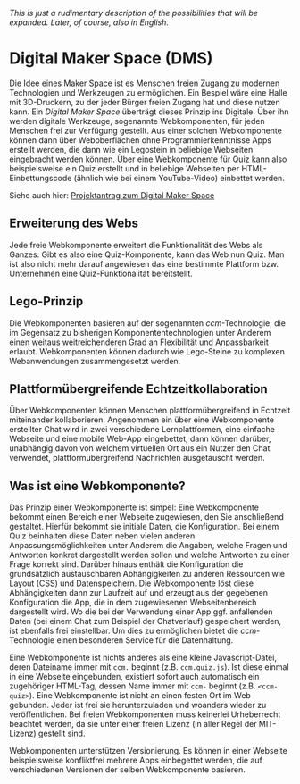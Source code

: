 _This is just a rudimentary description of the possibilities that will be expanded. Later, of course, also in English._

# Digital Maker Space (DMS)
Die Idee eines Maker Space ist es Menschen freien Zugang zu modernen Technologien und Werkzeugen zu ermöglichen. Ein Bespiel wäre eine Halle mit 3D-Druckern, zu der jeder Bürger freien Zugang hat und diese nutzen kann. Ein _Digital Maker Space_ überträgt dieses Prinzip ins Digitale. Über ihn werden digitale Werkzeuge, sogenannte Webkomponenten, für jeden Menschen frei zur Verfügung gestellt. Aus einer solchen Webkomponente können dann über Weboberflächen ohne Programmierkenntnisse Apps erstellt werden, die dann wie ein Legostein in beliebige Webseiten eingebracht werden können. Über eine Webkomponente für Quiz kann also beispielsweise ein Quiz erstellt und in beliebige Webseiten per HTML-Einbettungscode (ähnlich wie bei einem YouTube-Video) einbettet werden.

Siehe auch hier:
[Projektantrag zum Digital Maker Space](https://www.stifterverband.org/file/5203/download?token=lay3iM9c)

## Erweiterung des Webs
Jede freie Webkomponente erweitert die Funktionalität des Webs als Ganzes. Gibt es also eine Quiz-Komponente, kann das Web nun Quiz. Man ist also nicht mehr darauf angewiesen das eine bestimmte Plattform bzw. Unternehmen eine Quiz-Funktionalität bereitstellt.

## Lego-Prinzip
Die Webkomponenten basieren auf der sogenannten _ccm_-Technologie, die im Gegensatz zu bisherigen Komponententechnologien unter Anderem einen weitaus weitreichenderen Grad an Flexibilität und Anpassbarkeit erlaubt. Webkomponenten können dadurch wie Lego-Steine zu komplexen Webanwendungen zusammengesetzt werden.

## Plattformübergreifende Echtzeitkollaboration
Über Webkomponenten können Menschen plattformübergreifend in Echtzeit miteinander kollaborieren. Angenommen ein über eine Webkomponente erstellter Chat wird in zwei verschiedene Lernplattformen, eine einfache Webseite und eine mobile Web-App eingebettet, dann können darüber, unabhängig davon von welchem virtuellen Ort aus ein Nutzer den Chat verwendet, plattformübergreifend Nachrichten ausgetauscht werden.

## Was ist eine Webkomponente?
Das Prinzip einer Webkomponente ist simpel: Eine Webkomponente bekommt einen Bereich einer Webseite zugewiesen, den Sie anschließend gestaltet. Hierfür bekommt sie initiale Daten, die Konfiguration. Bei einem Quiz beinhalten diese Daten neben vielen anderen Anpassungsmöglichkeiten unter Anderem die Angaben, welche Fragen und Antworten konkret dargestellt werden sollen und welche Antworten zu einer Frage korrekt sind. Darüber hinaus enthält die Konfiguration die grundsätzlich austauschbaren Abhängigkeiten zu anderen Ressourcen wie Layout (CSS) und Datenspeichern. Die Webkomponente löst diese Abhängigkeiten dann zur Laufzeit auf und erzeugt aus der gegebenen Konfiguration die App, die in dem zugewiesenen Webseitenbereich dargestellt wird. Wo die bei der Verwendung einer App ggf. anfallenden Daten (bei einem Chat zum Beispiel der Chatverlauf) gespeichert werden, ist ebenfalls frei einstellbar. Um dies zu ermöglichen bietet die _ccm_-Technologie einen besonderen Service für die Datenhaltung.

Eine Webkomponente ist nichts anderes als eine kleine Javascript-Datei, deren Dateiname immer mit `ccm.` beginnt (z.B. `ccm.quiz.js`). Ist diese einmal in eine Webseite eingebunden, existiert sofort auch automatisch ein zugehöriger HTML-Tag, dessen Name immer mit `ccm-` beginnt (z.B. `<ccm-quiz>`). Eine Webkomponente ist nicht an einen festen Ort im Web gebunden. Jeder ist frei sie herunterzuladen und woanders wieder zu veröffentlichen. Bei freien Webkomponenten muss keinerlei Urheberrecht beachtet werden, da sie unter einer freien Lizenz (in aller Regel der MIT-Lizenz) gestellt sind.

Webkomponenten unterstützen Versionierung. Es können in einer Webseite beispielsweise konfliktfrei mehrere Apps einbegettet werden, die auf verschiedenen Versionen der selben Webkomponente basieren.
